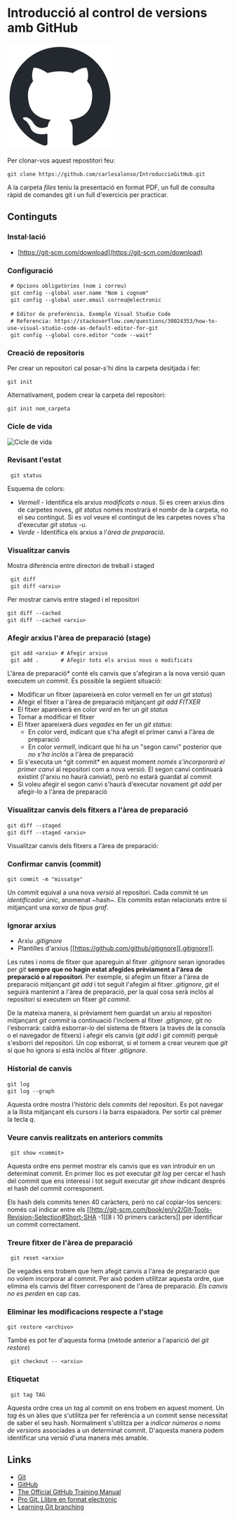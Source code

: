 # Introducció al control de versions amb GitHub

![GitHub Logo](/img/github-mark.png)

Per clonar-vos aquest repostitori feu:

```code
git clone https://github.com/carlesalonso/IntroduccioGitHub.git
```

A la carpeta *files* teniu la presentació en format PDF, un full de consulta ràpid de comandes git i un full d'exercicis per practicar.

## Continguts
### Instal·lació
 - [https://git-scm.com/download](https://git-scm.com/download)

### Configuració
  ```
   # Opcions obligatòries (nom i correu)
   git config --global user.name "Nom i cognom"
   git config --global user.email correu@electronic

   # Editor de preferència. Exemple Visual Studio Code
   # Referencia: https://stackoverflow.com/questions/30024353/how-to-use-visual-studio-code-as-default-editor-for-git
   git config --global core.editor "code --wait"
```

### Creació de repositoris
Per crear un repositori cal posar-s'hi dins la carpeta desitjada i fer:
 ```
 git init
 ```

Alternativament, podem crear la carpeta del repositori:
 ```
 git init nom_carpeta
```

### Cicle de vida
![Cicle de vida](https://git-scm.com/book/en/v2/images/lifecycle.png)

### Revisant l'estat
```
 git status
```

 Esquema de colors:
 - *Vermell* - Identifica els arxius *modificats o nous*. Si es creen arxius dins de carpetes noves, *git status* només mostrarà el nombr de la carpeta, no el seu contingut. Si es vol veure el contingut de les carpetes noves s'ha d'executar *git status -u*.
 - *Verde* - Identifica els arxius a l'*àrea de preparació*.

### Visualitzar canvis
 Mostra diferència entre directori de treball i staged
```
 git diff
 git diff <arxiu>
```

Per mostrar canvis entre staged i el repositori
 ```
 git diff --cached
 git diff --cached <arxiu>
```
  
### Afegir arxius l'àrea de preparació (stage)
```
 git add <arxiu> # Afegir arxius
 git add .       # Afegir tots els arxius nous o modificats
```

 L'àrea de preparació* conté els canvis que s'afegiran a la nova versió quan executem un *commit*. És possible la següent situació:
- Modificar un fitxer (apareixerà en color vermell en fer un *git status*)
 - Afegir el fitxer a l'àrea de preparació mitjançant *git add FITXER*
 - El fitxer apareixerà en color *verd* en fer un *git status*
 - Tornar a modificar el fitxer
 - El fitxer apareixerà *dues vegades* en fer un *git status*:
   - En color verd, indicant que s'ha afegit el primer canvi a l'àrea de preparació
   - En color *vermell*, indicant que hi ha un "segon canvi" posterior que *no s'ha inclòs* a l'àrea de preparació
 - Si s'executa un ^git commit* en aquest moment *només s'incorporarà el primer canvi* al repositori com a nova versió. El segon canvi continuarà existint (l'arxiu no haurà canviat), però no estarà guardat al commit
 - Si voleu afegir el segon canvi s'haurà d'executar novament *git add* per afegir-lo a l'àrea de preparació
 
### Visualitzar canvis dels fitxers a l'àrea de preparació
 ```
 git diff --staged
 git diff --staged <arxiu>
```

Visualitzar canvis dels fitxers a l'àrea de preparació:

### Confirmar canvis (commit)
 ```
 git commit -m "missatge"
 ```

Un commit equival a una nova *versió* al repositori. Cada commit té un *identificador únic*, anomenat ~hash~. Els commits estan relacionats entre si mitjançant una *xarxa de tipus graf*.

### Ignorar arxius
 - Arxiu *.gitignore*
 - Plantilles d'arxius [[https://github.com/github/gitignore][.gitignore]].

Les rutes i noms de fitxer que apareguin al fitxer *.gitignore* seran ignorades per *git* **sempre que no hagin estat afegides prèviament a l'àrea de preparació o al repositori**. Per exemple, si afegim un fitxer a l'àrea de preparació mitjançant *git add* i tot seguit l'afegim al fitxer *.gitignore*, *git* el seguirà mantenint a l'àrea de preparació, per la qual cosa serà inclòs al repositori si executem un fitxer *git commit*.

De la mateixa manera, si prèviament hem guardat un arxiu al repositori mitjançant *git commit* ia continuació l'incloem al fitxer *.gitignore*, git no l'esborrarà: caldrà esborrar-lo del sistema de fitxers (a través de la consola o el navegador de fitxers) i afegir els canvis (*git add* i *git commit*) perquè s'esborri del repositori. Un cop esborrat, si el tornem a crear veurem que *git* sí que ho ignora si està inclòs al fitxer *.gitignore*.

### Historial de canvis
 ```
 git log
 git log --graph
 ```

Aquesta ordre mostra l'històric dels commits del repositori. Es pot navegar a la llista mitjançant els cursors i la barra espaiadora. Per sortir cal prémer la tecla *q*.

### Veure canvis realitzats en anteriors commits
```
 git show <commit>
```
Aquesta ordre ens permet mostrar els canvis que es van introduir en un determinat commit. En primer lloc es pot executar *git log* per cercar el hash del commit que ens interessi i tot seguit executar *git show* indicant després el hash del commit corresponent.

Els hash dels commits tenen 40 caràcters, però no cal copiar-los sencers: només cal indicar entre els [[http://git-scm.com/book/en/v2/Git-Tools-Revision-Selection#Short-SHA -1][8 i 10 primers caràcters]] per identificar un commit correctament.

### Treure fitxer de l'àrea de preparació
```
 git reset <arxiu>
```

De vegades ens trobem que hem afegit canvis a l'àrea de preparació que no volem incorporar al commit. Per això podem utilitzar aquesta ordre, que elimina els canvis del fitxer corresponent de l'àrea de preparació. *Els canvis no es perden* en cap cas.

### Eliminar les modificacions respecte a l'stage
 ```
 git restore <archivo>
```
També es pot fer d'aquesta forma (mètode anterior a l'aparició del *git restore*) 
```
 git checkout -- <arxiu>
 ```
 
### Etiquetat
```
 git tag TAG
 ```

Aquesta ordre crea un *tag* al commit on ens trobem en aquest moment. Un *tag* és un àlies que s'utilitza per fer referència a un commit sense necessitat de saber el seu hash. Normalment s'utilitza per a *indicar números o noms de versions* associades a un determinat commit. D'aquesta manera podem identificar una versió d'una manera més amable.

## Links

- [Git](https://git-scm.com)
- [GitHub](https://github.com)
- [The Official GitHub Training Manual](https://githubtraining.github.io/training-manual/#/)
- [Pro Git. Llibre en format electrònic](https://git-scm.com/book/es/v2)
- [Learning Git branching](https://learngitbranching.js.org/?locale=es_ES)
